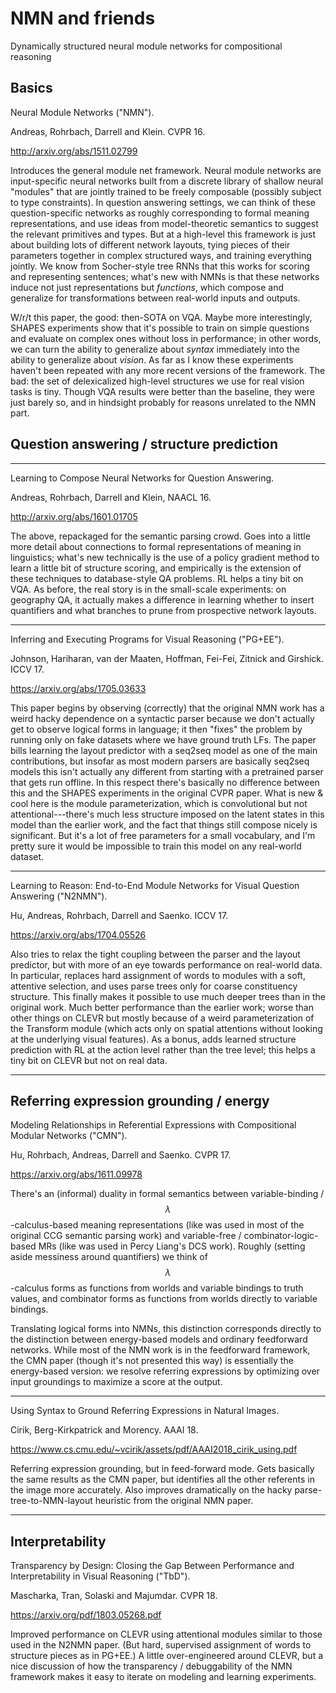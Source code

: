 # NMN and friends

Dynamically structured neural module networks for compositional reasoning

## Basics

Neural Module Networks ("NMN").

Andreas, Rohrbach, Darrell and Klein. CVPR 16.

http://arxiv.org/abs/1511.02799

Introduces the general module net framework. Neural module networks are
input-specific neural networks built from a discrete library of shallow neural
"modules" that are jointly trained to be freely composable (possibly subject to
type constraints). In question answering settings, we can think of these
question-specific networks as roughly corresponding to formal meaning
representations, and use ideas from model-theoretic semantics to suggest the
relevant primitives and types. But at a high-level this framework is just about
building lots of different network layouts, tying pieces of their parameters
together in complex structured ways, and training everything jointly. We know
from Socher-style tree RNNs that this works for scoring and representing
sentences; what's new with NMNs is that these networks induce not just
representations but _functions_, which compose and generalize for
transformations between real-world inputs and outputs.

W/r/t this paper, the good: then-SOTA on VQA. Maybe more interestingly, SHAPES
experiments show that it's possible to train on simple questions and evaluate on
complex ones without loss in performance; in other words, we can turn the
ability to generalize about _syntax_ immediately into the ability to generalize
about _vision_. As far as I know these experiments haven't been repeated with
any more recent versions of the framework. The bad: the set of delexicalized
high-level structures we use for real vision tasks is tiny. Though VQA results
were better than the baseline, they were just barely so, and in hindsight
probably for reasons unrelated to the NMN part.

## Question answering / structure prediction

---

Learning to Compose Neural Networks for Question Answering.

Andreas, Rohrbach, Darrell and Klein, NAACL 16.

http://arxiv.org/abs/1601.01705

The above, repackaged for the semantic parsing crowd. Goes into a little more
detail about connections to formal representations of meaning in linguistics;
what's new technically is the use of a policy gradient method to learn a little
bit of structure scoring, and empirically is the extension of these techniques
to database-style QA problems. RL helps a tiny bit on VQA. As before, the real
story is in the small-scale experiments: on geography QA, it actually makes a
difference in learning whether to insert quantifiers and what branches to prune
from prospective network layouts.

---

Inferring and Executing Programs for Visual Reasoning ("PG+EE").

Johnson, Hariharan, van der Maaten, Hoffman, Fei-Fei, Zitnick and Girshick. ICCV
17.

https://arxiv.org/abs/1705.03633

This paper begins by observing (correctly) that the original NMN work has a
weird hacky dependence on a syntactic parser because we don't actually get to
observe logical forms in language; it then "fixes" the problem by running only
on fake datasets where we have ground truth LFs. The paper bills learning the
layout predictor with a seq2seq model as one of the main contributions, but
insofar as most modern parsers are basically seq2seq models this isn't actually
any different from starting with a pretrained parser that gets run offline. In
this respect there's basically no difference between this and the SHAPES
experiments in the original CVPR paper.  What is new & cool here is the module
parameterization, which is convolutional but not attentional---there's much less
structure imposed on the latent states in this model than the earlier work, and
the fact that things still compose nicely is significant. But it's a lot of free
parameters for a small vocabulary, and I'm pretty sure it would be impossible to
train this model on any real-world dataset.

---

Learning to Reason: End-to-End Module Networks for Visual Question Answering
("N2NMN").

Hu, Andreas, Rohrbach, Darrell and Saenko. ICCV 17.

https://arxiv.org/abs/1704.05526

Also tries to relax the tight coupling between the parser and the layout
predictor, but with more of an eye towards performance on real-world data. In
particular, replaces hard assignment of words to modules with a soft, attentive
selection, and uses parse trees only for coarse constituency structure. This
finally makes it possible to use much deeper trees than in the original work.
Much better performance than the earlier work; worse than other things on CLEVR
but mostly because of a weird parameterization of the Transform module (which
acts only on spatial attentions without looking at the underlying visual
features). As a bonus, adds learned structure prediction with RL at the action
level rather than the tree level; this helps a tiny bit on CLEVR but not on real
data.

---

## Referring expression grounding / energy

Modeling Relationships in Referential Expressions with Compositional Modular
Networks ("CMN").

Hu, Rohrbach, Andreas, Darrell and Saenko. CVPR 17.

https://arxiv.org/abs/1611.09978

There's an (informal) duality in formal semantics between variable-binding /
$$\lambda$$-calculus-based meaning representations (like was used in most of the
original CCG semantic parsing work) and variable-free / combinator-logic-based
MRs (like was used in Percy Liang's DCS work). Roughly (setting aside messiness
around quantifiers) we think of $$\lambda$$-calculus forms as functions from
worlds and variable bindings to truth values, and combinator forms as functions
from worlds directly to variable bindings.

Translating logical forms into NMNs, this distinction corresponds directly to
the distinction between energy-based models and ordinary feedforward networks.
While most of the NMN work is in the feedforward framework, the CMN paper
(though it's not presented this way) is essentially the energy-based version: we
resolve referring expressions by optimizing over input groundings to maximize a
score at the output.

---

Using Syntax to Ground Referring Expressions in Natural Images.

Cirik, Berg-Kirkpatrick and Morency. AAAI 18.

https://www.cs.cmu.edu/~vcirik/assets/pdf/AAAI2018_cirik_using.pdf

Referring expression grounding, but in feed-forward mode. Gets basically the
same results as the CMN paper, but identifies all the other referents in the
image more accurately. Also improves dramatically on the hacky
parse-tree-to-NMN-layout heuristic from the original NMN paper.

---

## Interpretability

Transparency by Design: Closing the Gap Between Performance and Interpretability
in Visual Reasoning ("TbD").

Mascharka, Tran, Solaski and Majumdar. CVPR 18.

https://arxiv.org/pdf/1803.05268.pdf

Improved performance on CLEVR using attentional modules similar to those used in
the N2NMN paper. (But hard, supervised assignment of words to structure pieces
as in PG+EE.) A little over-engineered around CLEVR, but a nice discussion of
how the transparency / debuggability of the NMN framework makes it easy to
iterate on modeling and learning experiments.
